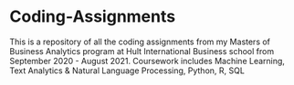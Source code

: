 # Coding-Assignments
This is a repository of all the coding assignments from my Masters of Business Analytics program at Hult International Business school from September 2020 - August 2021. Coursework includes Machine Learning, Text Analytics &amp; Natural Language Processing, Python, R, SQL
